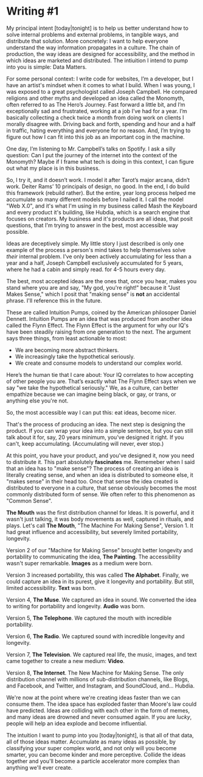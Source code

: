 Writing #1
=======

My principal intent [today|tonight] is to help us better understand how to solve internal problems and external problems, in tangible ways, and distribute that solution.  More concretely: I want to help everyone understand the way information propagates in a culture. The chain of production, the way ideas are designed for accessibility, and the method in which ideas are marketed and distributed. The intiuition I intend to pump into you is simple: Data Matters. 

For some personal context: I write code for websites, I’m a developer, but I have an artist's mindset when it comes to what I build. When I was young, I was exposed to a great psychologist called Joseph Campbell. He compared religions and other myths and developed an idea called the Monomyth, often referred to as The Hero’s Journey. Fast forward a little bit, and I’m exceptionally sad and frustrated, working at a job I’ve had for a year. I’m basically collecting a check twice a month from doing work on clients I morally disagree with. Driving back and forth, spending and hour and a half in traffic, hating everything and everyone for no reason.  And, I’m trying to figure out how I can fit into this job as an important cog in the machine. 

One day, I’m listening to Mr. Campbell’s talks on Spotify. I ask a silly question: Can I put the journey of the internet into the context of the Monomyth? Maybe if I frame what tech is doing in this context, I can figure out what my place is in this business. 

So, I try it, and it doesn’t work. I model it after Tarot’s major arcana, didn’t work. Deiter Rams’ 10 principals of design, no good. In the end, I do build this framework (rebuild rather).  But the entire, year long process helped me accumulate so many different models before I nailed it. I call the model "Web X.0", and it's what I'm using in my business called Mash the Keyboard and every product it's building, like Hubdia, which is a search engine that focuses on creators. My business and it's products are all ideas, that posit questions, that I'm trying to answer in the best, most accessible way possible. 

Ideas are deceptively simple. My little story I just described is only one example of the process a person's mind takes to help themselves solve *their* internal problem. I've only been actively accumulating for less than a year and a half, Joseph Campbell exclusively accumulated for 5 years, where he had a cabin and simply read. for 4-5 hours every day. 

The best, most accepted ideas are the ones that, once you hear, makes you stand where you are and say, "My god, you're right!" because it "Just Makes Sense," which I posit that "making sense" is **not** an accidental phrase. I'll reference this in the future. 

These are called Intuition Pumps, coined by the American philosoper Daniel Dennett. Intuition Pumps are an idea that was produced from another idea called the Flynn Effect. The Flynn Effect is the argument for why our IQ's have been steadily raising from one generation to the next. The argument says three things, from least actionable to most: 

 - We are becoming more abstract thinkers. 
 - We increasingly take the hypothetical seriously. 
 - We create and consume models to understand our complex world. 

Here’s the human tie that I care about: Your IQ correlates to how accepting of other people you are. That’s exactly what The Flynn Effect says when we say "we take the hypothetical seriously." We, as a culture, can better empathize because we can imagine being black, or gay, or trans, or anything else you're not. 

So, the most accessible way I can put this: eat ideas, become nicer.

That's the process of producing an idea. The next step is designing the product. If you can wrap your idea into a simple sentence, but you can still talk about it for, say, 20 years minimum, you've designed it right. If you can't, keep accumulating. (Accumulating will never, ever stop.)

At this point, you have your product, and you've designed it, now you need to distribute it. This part absolutely **fascinates** me.  Rememeber when I said that an idea has to "make sense"? The process of creating an idea is literally creating sense, and when an idea is distributed to someone else, it "makes sense" in their head too. Once that sense the idea created is distributed to everyone in a culture, that sense obviously becomes the most commonly distributed form of sense. We often refer to this phenomenon as "Common Sense". 

**The Mouth** was the first distribution channel for Ideas. It is powerful, and it wasn't just talking, it was body movements as well, captured in rituals, and plays. Let's call **The Mouth**, "The Machine For Making Sense", Version 1. It had great influence and accessibility, but severely limited portability, longevity.

Version 2 of our "Machine for Making Sense" brought better longevity and portability to communicating the idea, **The Painting**. The accessibility wasn't super remarkable. **Images** as a medium were born. 

Version 3 increased portability, this was called **The Alphabet**. Finally, we could capture an idea in its purest, give it longevity and portability. But still, limited accessibility. **Text** was born. 

Version 4, **The Muse**. We captured an idea in sound.  We converted the idea to writing for portability and longevity. **Audio** was born. 

Version 5, **The Telephone**.  We captured the mouth with incredible portability. 

Version 6, **The Radio**. We captured sound with incredible longevity and longevity. 

Version 7, **The Television**. We captured real life, the music, images, and text came together to create a new medium: **Video**. 

Version 8, **The Internet**. The New Machine for Making Sense. The only distribution channel with millions of sub-distribution channels, like Blogs, and Facebook, and Twitter, and Instagram, and SoundCloud, and... Hubdia. 

We're now at the point where we're creating ideas faster than we can consume them. The idea space has exploded faster than Moore's law could have predicted. Ideas are colliding with each other in the form of memes, and many ideas are drowned and never consumed again. If you are *lucky*, people will help an idea explode and become influential. 

The intuition I want to pump into you [today|tonight], is that all of that data, all of those ideas matter. Accumulate as many ideas as possible, by classifying your super complex world, and not only will you become smarter, you can become kinder and more perceptive. Collide the ideas together and you'll become a particle accelerator more complex than anything we'll ever create. 








